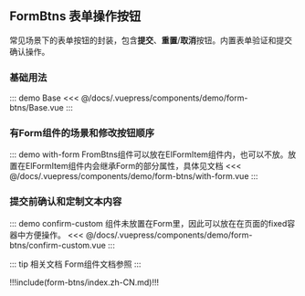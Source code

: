 ## FormBtns 表单操作按钮

常见场景下的表单按钮的封装，包含**提交**、**重置**/**取消**按钮。内置表单验证和提交确认操作。

### 基础用法

::: demo Base
<<< @/docs/.vuepress/components/demo/form-btns/Base.vue
:::

### 有Form组件的场景和修改按钮顺序

::: demo with-form FromBtns组件可以放在ElFormItem组件内，也可以不放。放置在ElFormItem组件内会继承Form的部分属性，具体见文档
<<< @/docs/.vuepress/components/demo/form-btns/with-form.vue
:::

### 提交前确认和定制文本内容

::: demo confirm-custom 组件未放置在Form里，因此可以放在在页面的fixed容器中方便操作。
<<< @/docs/.vuepress/components/demo/form-btns/confirm-custom.vue
:::

::: tip 相关文档
Form组件文档参照 <element-link component="Form"></element-link>
:::


!!!include(form-btns/index.zh-CN.md)!!!